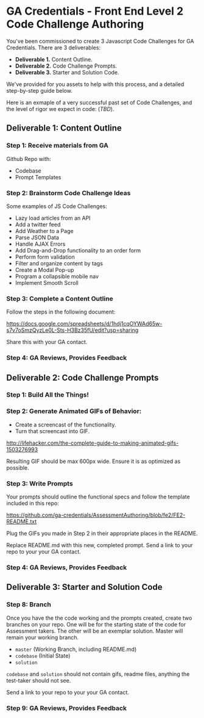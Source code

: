 # GA Credentials - Front End Level 2 Code Challenge Authoring

You've been commissioned to create 3 Javascript Code Challenges for GA Credentials. There are 3 deliverables:

- **Deliverable 1.** Content Outline.
- **Deliverable 2.** Code Challenge Prompts.
- **Deliverable 3.** Starter and Solution Code.

We've provided for you assets to help with this process, and a detailed step-by-step guide below.

Here is an exmaple of a very successful past set of Code Challenges, and the level of rigor we expect in code: (*TBD*).

## Deliverable 1: Content Outline

### Step 1: Receive materials from GA

Github Repo with:

- Codebase
- Prompt Templates

### Step 2: Brainstorm Code Challenge Ideas

Some examples of JS Code Challenges:

- Lazy load articles from an API
- Add a twitter feed
- Add Weather to a Page
- Parse JSON Data
- Handle AJAX Errors
- Add Drag-and-Drop functionality to an order form
- Perform form validation
- Filter and organize content by tags
- Create a Modal Pop-up
- Program a collapsible mobile nav
- Implement Smooth Scroll

### Step 3: Complete a Content Outline

Follow the steps in the following document:

https://docs.google.com/spreadsheets/d/1hdj1cqOYWAd65w-s7v7oSmzQyzLe0L-Sts-H3Bz35fU/edit?usp=sharing

Share this with your GA contact.

### Step 4: GA Reviews, Provides Feedback
 
## Deliverable 2: Code Challenge Prompts

### Step 1: Build All the Things!

### Step 2: Generate Animated GIFs of Behavior:

- Create a screencast of the functionality.
- Turn that screencast into GIF.

http://lifehacker.com/the-complete-guide-to-making-animated-gifs-1503276993

Resulting GIF should be max 600px wide. Ensure it is as optimized as possible.

### Step 3: Write Prompts

Your prompts should outline the functional specs and follow the template included in this repo: 

https://github.com/ga-credentials/AssessmentAuthoring/blob/fe2/FE2-README.txt

Plug the GIFs you made in Step 2 in their appropriate places in the README.

Replace README.md with this new, completed prompt. Send a link to your repo to your your GA contact.

### Step 4: GA Reviews, Provides Feedback

## Deliverable 3: Starter and Solution Code

### Step 8: Branch

Once you have the the code working and the prompts created, create two branches on your repo. One will be for the starting state of the code for Assessment takers. The other will be an exemplar solution. Master will remain your working branch.

- `master` (Working Branch, including README.md)
- `codebase` (Initial State)
- `solution`

`codebase` and `solution` should not contain gifs, readme files, anything the test-taker should not see.

Send a link to your repo to your your GA contact.

### Step 9: GA Reviews, Provides Feedback

